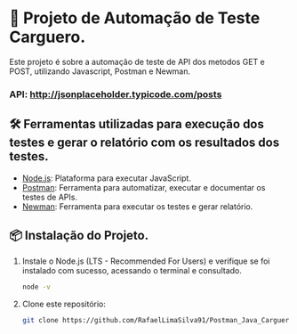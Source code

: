 # 🚀 Projeto de Automação de Teste Carguero.

Este projeto é sobre a automação de teste de API dos metodos GET e POST, utilizando Javascript, Postman e Newman.

### API: http://jsonplaceholder.typicode.com/posts

## 🛠️ Ferramentas utilizadas para execução dos testes e gerar o relatório com os resultados dos testes.

- [Node.js](https://nodejs.org/): Plataforma para executar JavaScript.
- [Postman](https://www.postman.com/downloads/): Ferramenta para automatizar, executar e documentar os testes de APIs.
- [Newman](https://www.npmjs.com/package/newman-reporter-htmlextra): Ferramenta para executar os testes e gerar relatório.

## 📦 Instalação do Projeto.

1. Instale o Node.js (LTS - Recommended For Users) e verifique se foi instalado com sucesso, acessando o terminal e consultado.

      ```bash
   node -v
   ```

2. Clone este repositório:

   ```bash
   git clone https://github.com/RafaelLimaSilva91/Postman_Java_Carguero.git
   ```
